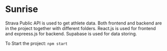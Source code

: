 # Sunrise

Strava Public API is used to get athlete data. Both frontend and backend are in the project together with different folders. React.js is used for frontend and expreess.js for backend.
Supabase is used for data storing.

To Start the project:
`npm start`
